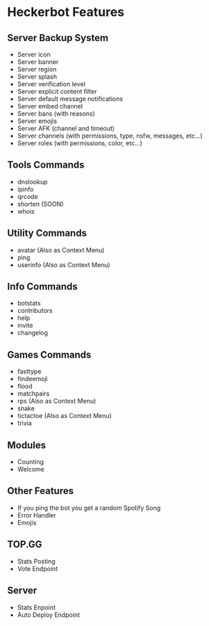 # Heckerbot Features


## Server Backup System
- Server icon
- Server banner
- Server region
- Server splash
- Server verification level
- Server explicit content filter
- Server default message notifications
- Server embed channel
- Server bans (with reasons)
- Server emojis
- Server AFK (channel and timeout)
- Server channels (with permissions, type, nsfw, messages, etc...)
- Server roles (with permissions, color, etc...)

## Tools Commands
- dnslookup
- ipinfo
- qrcode
- shorten (SOON)
- whois

## Utility Commands
- avatar (Also as Context Menu)
- ping
- userinfo (Also as Context Menu)

## Info Commands
- botstats
- contributors
- help
- invite
- changelog

## Games Commands
- fasttype
- findeemoji
- flood
- matchpairs
- rps (Also as Context Menu)
- snake
- tictactoe (Also as Context Menu)
- trivia

## Modules
- Counting
- Welcome

## Other Features
- If you ping the bot you get a random Spotify Song
- Error Handler
- Emojis

## TOP.GG
- Stats Posting
- Vote Endpoint

## Server
- Stats Enpoint
- Auto Deploy Endpoint